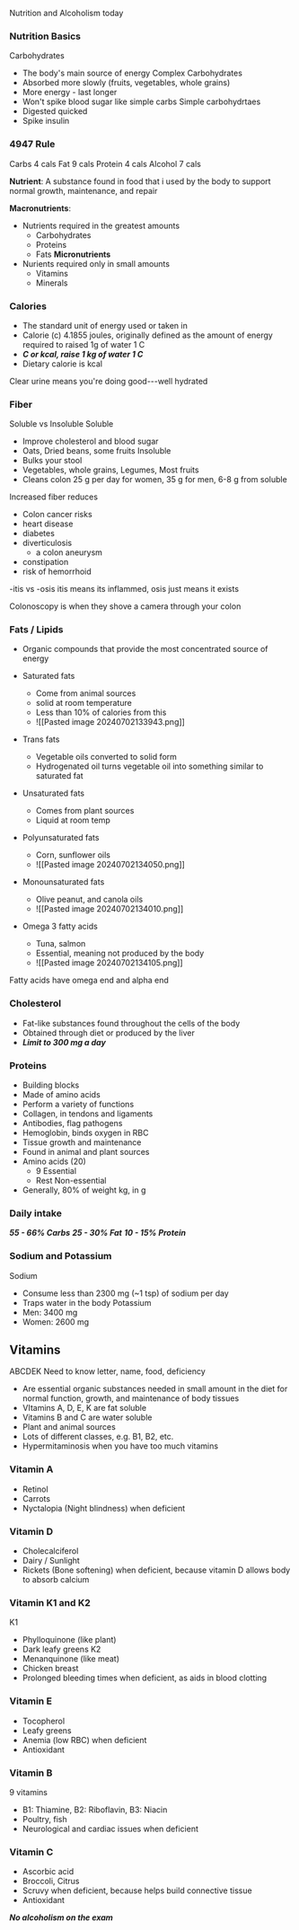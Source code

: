 Nutrition and Alcoholism today


### Nutrition Basics
Carbohydrates
* The body's main source of energy
Complex Carbohydrates
* Absorbed more slowly (fruits, vegetables, whole grains)
* More energy - last longer
* Won't spike blood sugar like simple carbs
Simple carbohydrtaes
* Digested quicked
* Spike insulin
### 4947 Rule
Carbs 4 cals
Fat 9 cals
Protein 4 cals
Alcohol 7 cals

**Nutrient**: A substance found in food that i used by the body to support normal growth, maintenance, and repair

**Macronutrients**: 
* Nutrients required in the greatest amounts
	* Carbohydrates
	* Proteins
	* Fats
**Micronutrients**
* Nurients required only in small amounts
	* Vitamins
	* Minerals
### **Calories**
* The standard unit of energy used or taken in
* Calorie (c) 4.1855 joules, originally defined as the amount of energy required to raised 1g of water 1 C
* ***C or kcal, raise 1 kg of water 1 C***
* Dietary calorie is kcal

Clear urine means you're doing good---well hydrated


### **Fiber**
Soluble vs Insoluble
Soluble
* Improve cholesterol and blood sugar
* Oats, Dried beans, some fruits
Insoluble
* Bulks your stool
* Vegetables, whole grains, Legumes, Most fruits
* Cleans colon
25 g per day for women, 35 g for men, 6-8 g from soluble

Increased fiber reduces
* Colon cancer risks
* heart disease
* diabetes
* diverticulosis
	* a colon aneurysm
* constipation
* risk of hemorrhoid

-itis vs -osis
itis means its inflammed, osis just means it exists

Colonoscopy is when they shove a camera through your colon

### Fats / Lipids
* Organic compounds that provide the most concentrated source of energy
* Saturated fats
	* Come from animal sources
	* solid at room temperature
	* Less than 10% of calories from this
	* ![[Pasted image 20240702133943.png]]
* Trans fats
	* Vegetable oils converted to solid form
	* Hydrogenated oil turns vegetable oil into something similar to saturated fat
* Unsaturated fats
	* Comes from plant sources
	* Liquid at room temp

* Polyunsaturated fats
	* Corn, sunflower oils
	* ![[Pasted image 20240702134050.png]]
* Monounsaturated fats
	* Olive peanut, and canola oils
	* ![[Pasted image 20240702134010.png]]
* Omega 3 fatty acids
	* Tuna, salmon
	* Essential, meaning not produced by the body
	* ![[Pasted image 20240702134105.png]]

Fatty acids have omega end and alpha end

### Cholesterol
* Fat-like substances found throughout the cells of the body
* Obtained through diet or produced by the liver
* ***Limit to 300 mg a day***

### Proteins
* Building blocks
* Made of amino acids
* Perform a variety of functions
* Collagen, in tendons and ligaments
* Antibodies, flag pathogens
* Hemoglobin, binds oxygen in RBC
* Tissue growth and maintenance
* Found in animal and plant sources
* Amino acids (20)
	* 9 Essential 
	* Rest Non-essential
* Generally, 80% of weight kg, in g

### Daily intake
***55 - 66% Carbs*** 
***25 - 30% Fat***
***10 - 15% Protein***

### Sodium and Potassium
Sodium
* Consume less than 2300 mg (~1 tsp) of sodium per day
* Traps water in the body
Potassium
* Men: 3400 mg
* Women: 2600 mg

## Vitamins
ABCDEK
Need to know letter, name, food, deficiency
* Are essential organic substances needed in small amount in the diet for normal function, growth, and maintenance of body tissues
* VItamins A, D, E, K are fat soluble
* Vitamins B and C are water soluble
* Plant and animal sources
* Lots of different classes, e.g. B1, B2, etc.
* Hypermitaminosis when you have too much vitamins

### Vitamin A
* Retinol
* Carrots
* Nyctalopia (Night blindness) when deficient

### Vitamin D
* Cholecalciferol
* Dairy / Sunlight
* Rickets (Bone softening) when deficient, because vitamin D allows body to absorb calcium
### Vitamin K1 and K2
K1
* Phylloquinone (like plant)
* Dark leafy greens
K2
* Menanquinone (like meat)
* Chicken breast
* Prolonged bleeding times when deficient, as aids in blood clotting

### Vitamin E
* Tocopherol
* Leafy greens
* Anemia (low RBC) when deficient
* Antioxidant

### Vitamin B
9 vitamins
* B1: Thiamine, B2: Riboflavin, B3: Niacin
* Poultry, fish
* Neurological and cardiac issues when deficient

### Vitamin C
* Ascorbic acid
* Broccoli, Citrus
* Scruvy when deficient, because helps build connective tissue
* Antioxidant

***No alcoholism on the exam***

